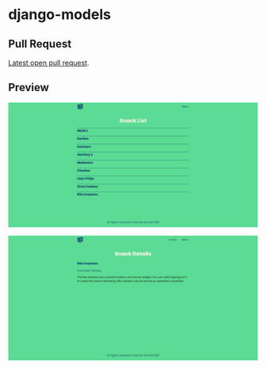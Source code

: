 # django-models

## Pull Request

[Latest open pull request](https://github.com/HamzaAhmad97/django-models/pull/1).

## Preview

![](./pg1.png)

![](./pg11.png)
